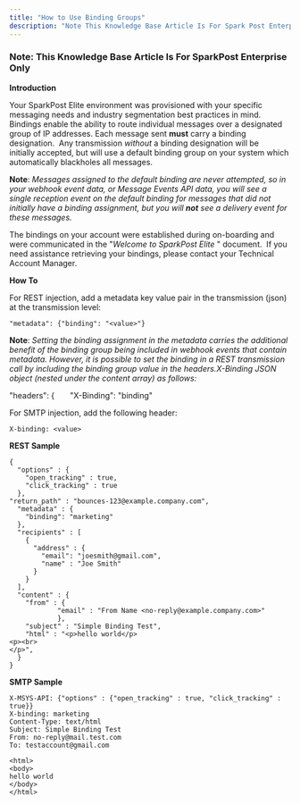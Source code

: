 ```yaml
---
title: "How to Use Binding Groups"
description: "Note This Knowledge Base Article Is For Spark Post Enterprise Only Introduction Your Spark Post Elite environment was provisioned with your specific messaging needs and industry segmentation best practices in mind Bindings enable the ability to route individual messages over a designated group of IP addresses Each message sent must..."
---
```


### Note: This Knowledge Base Article Is For SparkPost Enterprise Only

**Introduction**

Your SparkPost Elite environment was provisioned with your specific messaging needs and industry segmentation best practices in mind. Bindings enable the ability to route individual messages over a designated group of IP addresses. Each message sent **must** carry a binding designation.  Any transmission *without* a binding designation will be initially accepted, but will use a default binding group on your system which automatically blackholes all messages.

**Note**: *Messages assigned to the default binding are never attempted, so in your webhook event data, or Message Events API data, you will see a single reception event on the default binding for messages that did not initially have a binding assignment, but you will **not** see a delivery event for these messages.* 

The bindings on your account were established during on-boarding and were communicated in the "*Welcome to SparkPost Elite*                   " document.  If you need assistance retrieving your bindings, please contact your Technical Account Manager.

**How To**   

For REST injection, add a metadata key value pair in the transmission (json) at the transmission level:

`"metadata": {"binding": "<value>"}`

**Note**: *Setting the binding assignment in the metadata carries the additional benefit of the binding group being included in webhook events that contain metadata. However, it is possible to set the binding in a REST transmission call by including the binding group value in the headers.X-Binding JSON object (nested under the content array) as follows:* 

"headers": {
      "X-Binding": "binding"

For SMTP injection, add the following header:

`X-binding: <value>`

**REST Sample** 

```
{
  "options" : {
    "open_tracking" : true,
    "click_tracking" : true
  },
"return_path" : "bounces-123@example.company.com",
  "metadata" : {
    "binding": "marketing"
  },
  "recipients" : [
    {
      "address" : {
        "email": "joesmith@gmail.com",
        "name" : "Joe Smith"
      }
    }
  ],
  "content" : {
    "from" : {
            "email" : "From Name <no-reply@example.company.com>"
            },
    "subject" : "Simple Binding Test",
    "html" : "<p>hello world</p>
<p><br>
</p>",
  }
}
```

**SMTP Sample** 

```
X-MSYS-API: {"options" : {"open_tracking" : true, "click_tracking" : true}}
X-binding: marketing
Content-Type: text/html
Subject: Simple Binding Test
From: no-reply@mail.test.com
To: testaccount@gmail.com

<html>
<body>
hello world
</body>
</html>
```

